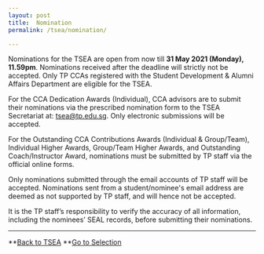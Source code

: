 ```yaml
---
layout: post
title:  Nomination
permalink: /tsea/nomination/

---
```

Nominations for the TSEA are open from now till <b>31 May 2021 (Monday), 11.59pm</b>. Nominations received after the deadline will strictly not be accepted.
Only TP CCAs registered with the Student Development & Alumni Affairs Department are eligible for the TSEA.

For the CCA Dedication Awards (Individual), CCA advisors are to submit their nominations via the prescribed nomination form to the TSEA Secretariat at: <a href="mailto:tsea@tp.edu.sg">tsea@tp.edu.sg</a>. Only electronic submissions will be accepted.

For the Outstanding CCA Contributions Awards (Individual & Group/Team), Individual Higher Awards, Group/Team Higher Awards, and Outstanding Coach/Instructor Award, nominations must be submitted by TP staff via the official online forms. 

Only nominations submitted through the email accounts of TP staff will be accepted. Nominations sent from a student/nominee's email address are deemed as not supported by TP staff, and will hence not be accepted.

It is the TP staff’s responsibility to verify the accuracy of all information, including the nominees’ SEAL records, before submitting their nominations. 

---
**[Back to TSEA](/be-involved/tsea2021/)
**[Go to Selection](/tsea/selection/)
